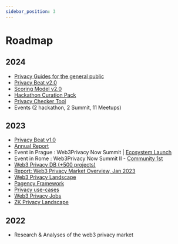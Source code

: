 ```yaml
---
sidebar_position: 3
---
```


# Roadmap

## 2024
- [Privacy Guides for the general public](https://github.com/web3privacy/grants/blob/main/README.md#-privacy-guides)
- [Privacy Beat v2.0](https://github.com/web3privacy/grants/blob/main/README.md#-privacy-beat)
- [Scoring Model v2.0](https://github.com/web3privacy/grants/blob/main/README.md#-privacy-beat)
- [Hackathon Curation Pack](https://github.com/web3privacy/grants/blob/main/README.md#-hackathon-curation-pack)
- [Privacy Checker Tool](https://github.com/web3privacy/grants/blob/main/README.md#-privacy-checker-tool)
- Events (2 hackathon, 2 Summit, 11 Meetups)

## 2023
- [Privacy Beat v1.0](https://github.com/web3privacy/grants/blob/main/README.md#-privacy-beat)
- [Annual Report](https://github.com/web3privacy/grants/blob/main/README.md#-privacy-annual-report-2023)
- Event in Prague : Web3Privacy Now Summit | [Ecosystem Launch](https://mirror.xyz/0x0f1F3DAf416B74DB3DE55Eb4D7513a80F4841073/_ykJ2VOcRrH720OZTy0tT1kjrgP5kdc0Vykb0VVle0w)
- Event in Rome : Web3Privacy Now Summit II - [Community 1st](https://mirror.xyz/0x0f1F3DAf416B74DB3DE55Eb4D7513a80F4841073/bzv735Bc1zak7Yi-NcxWavMQKgt2ANXQtpkrSp8Xg3o)
- [Web3 Privacy DB (+500 projects)](https://web3privacy.info/)
- [Report: Web3 Privacy Market Overview, Jan 2023](https://github.com/web3privacy/web3privacy/blob/main/Market%20overview/Web3privacy%20landscape%20(jan%202023).jpg)
- [Web3 Privacy Landscape](https://github.com/web3privacy/web3privacy/blob/main/Market%20overview/Web3privacy%20landscape%20(jan%202023).jpg)
- [Pagency Framework](https://github.com/web3privacy/web3privacy/tree/main/Pagency)
- [Privacy use-cases](https://github.com/web3privacy/web3privacy/blob/main/Use-cases.md)
- [Web3 Privacy Jobs ](https://docs.google.com/spreadsheets/d/1dN6bIWyOh01Dl-y1iZh-1TASZxKUefD098BUALcnUb8/edit#gid=0)
- [ZK Privacy Landscape](https://github.com/web3privacy/web3privacy/tree/main/ZKprivacylandscape)

## 2022
- Research & Analyses of the web3 privacy market
